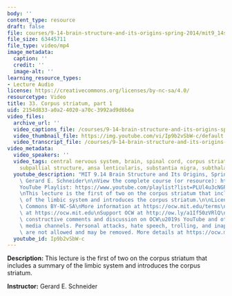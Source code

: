 ```yaml
---
body: ''
content_type: resource
draft: false
file: courses/9-14-brain-structure-and-its-origins-spring-2014/mit9_14s14_lec33_360p_16_9.mp4
file_size: 63445711
file_type: video/mp4
image_metadata:
  caption: ''
  credit: ''
  image-alt: ''
learning_resource_types:
- Lecture Audio
license: https://creativecommons.org/licenses/by-nc-sa/4.0/
resourcetype: Video
title: 33. Corpus striatum, part 1
uid: 2154d833-a0a2-4020-a70c-3992ad9d6b6a
video_files:
  archive_url: ''
  video_captions_file: /courses/9-14-brain-structure-and-its-origins-spring-2014/mit9_14s14_lec33_captions.vtt
  video_thumbnail_file: https://img.youtube.com/vi/Ip9b2vSbW-c/default.jpg
  video_transcript_file: /courses/9-14-brain-structure-and-its-origins-spring-2014/mit9_14s14_lec33_transcript.pdf
video_metadata:
  video_speakers: ''
  video_tags: central nervous system, brain, spinal cord, corpus striatum, endbrain,
    subpallial structure, ansa lenticularis, substantia nigra, subthalamic nucleus
  youtube_description: "MIT 9.14 Brain Structure and Its Origins, Spring 2014\nInstructor:\
    \ Gerard E. Schneider\n\nView the complete course (or resource): https://ocw.mit.edu/9-14S14\n\
    YouTube Playlist: https://www.youtube.com/playlist?list=PLUl4u3cNGP62ABe0O-0qtaHHxyKQi1ZwR\n\
    \nThis lecture is the first of two on the corpus striatum that includes a summary\
    \ of the limbic system and introduces the corpus striatum.\n\nLicense: Creative\
    \ Commons BY-NC-SA\nMore information at https://ocw.mit.edu/terms\nMore courses\
    \ at https://ocw.mit.edu\nSupport OCW at http://ow.ly/a1If50zVRlQ\n\nWe encourage\
    \ constructive comments and discussion on OCW\u2019s YouTube and other social\
    \ media channels. Personal attacks, hate speech, trolling, and inappropriate comments\
    \ are not allowed and may be removed. More details at https://ocw.mit.edu/comments."
  youtube_id: Ip9b2vSbW-c
---
```

**Description:** This lecture is the first of two on the corpus striatum that includes a summary of the limbic system and introduces the corpus striatum.

**Instructor:** Gerard E. Schneider